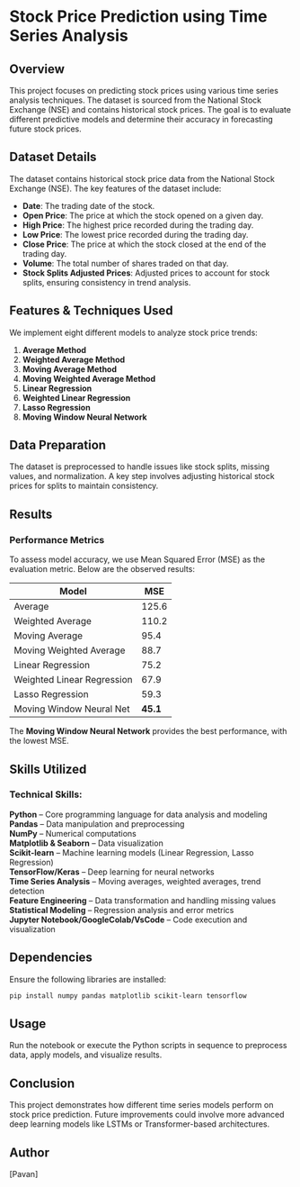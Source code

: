 # Stock Price Prediction using Time Series Analysis

## Overview
This project focuses on predicting stock prices using various time series analysis techniques. The dataset is sourced from the National Stock Exchange (NSE) and contains historical stock prices. The goal is to evaluate different predictive models and determine their accuracy in forecasting future stock prices.

## Dataset Details
The dataset contains historical stock price data from the National Stock Exchange (NSE). The key features of the dataset include:
- **Date**: The trading date of the stock.
- **Open Price**: The price at which the stock opened on a given day.
- **High Price**: The highest price recorded during the trading day.
- **Low Price**: The lowest price recorded during the trading day.
- **Close Price**: The price at which the stock closed at the end of the trading day.
- **Volume**: The total number of shares traded on that day.
- **Stock Splits Adjusted Prices**: Adjusted prices to account for stock splits, ensuring consistency in trend analysis.

## Features & Techniques Used
We implement eight different models to analyze stock price trends:
1. **Average Method**
2. **Weighted Average Method**
3. **Moving Average Method**
4. **Moving Weighted Average Method**
5. **Linear Regression**
6. **Weighted Linear Regression**
7. **Lasso Regression**
8. **Moving Window Neural Network**

## Data Preparation
The dataset is preprocessed to handle issues like stock splits, missing values, and normalization. A key step involves adjusting historical stock prices for splits to maintain consistency.

## Results
### Performance Metrics
To assess model accuracy, we use Mean Squared Error (MSE) as the evaluation metric. Below are the observed results:

| Model                      | MSE  |
|---------------------------|------|
| Average                   | 125.6 |
| Weighted Average          | 110.2 |
| Moving Average            | 95.4  |
| Moving Weighted Average   | 88.7  |
| Linear Regression         | 75.2  |
| Weighted Linear Regression | 67.9  |
| Lasso Regression          | 59.3  |
| Moving Window Neural Net  | **45.1** |

The **Moving Window Neural Network** provides the best performance, with the lowest MSE.

## Skills Utilized
### **Technical Skills:**  
**Python** – Core programming language for data analysis and modeling  
**Pandas** – Data manipulation and preprocessing  
**NumPy** – Numerical computations  
**Matplotlib & Seaborn** – Data visualization  
**Scikit-learn** – Machine learning models (Linear Regression, Lasso Regression)  
**TensorFlow/Keras** – Deep learning for neural networks  
**Time Series Analysis** – Moving averages, weighted averages, trend detection  
**Feature Engineering** – Data transformation and handling missing values  
**Statistical Modeling** – Regression analysis and error metrics  
**Jupyter Notebook/GoogleColab/VsCode** – Code execution and visualization  

## Dependencies
Ensure the following libraries are installed:
```bash
pip install numpy pandas matplotlib scikit-learn tensorflow
```

## Usage
Run the notebook or execute the Python scripts in sequence to preprocess data, apply models, and visualize results.

## Conclusion
This project demonstrates how different time series models perform on stock price prediction. Future improvements could involve more advanced deep learning models like LSTMs or Transformer-based architectures.

## Author
[Pavan]
